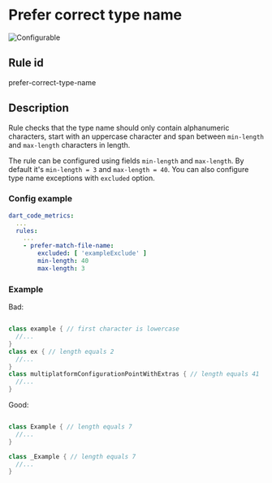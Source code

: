 # Prefer correct type name

![Configurable](https://img.shields.io/badge/-configurable-informational)

## Rule id

prefer-correct-type-name

## Description

Rule checks that the type name should only contain alphanumeric characters, start with an uppercase character and span between `min-length` and `max-length` characters in length.

The rule can be configured using fields `min-length` and `max-length`. By
default it's `min-length = 3` and `max-length = 40`. You can also configure type name exceptions with `excluded` option.

### Config example

```yaml
dart_code_metrics:
  ...
  rules:
    ...
    - prefer-match-file-name:
        excluded: [ 'exampleExclude' ]
        min-length: 40
        mаx-length: 3
```

### Example

Bad:

```dart

class example { // first character is lowercase 
  //...
} 
class ex { // length equals 2
  //...
} 
class multiplatformConfigurationPointWithExtras { // length equals 41
  //...
} 
```

Good:

```dart

class Example { // length equals 7
  //...
}

class _Example { // length equals 7
  //...
} 
```
